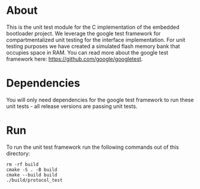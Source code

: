 # About
This is the unit test module for the C implementation of the embedded bootloader project. We leverage the google test framework for compartmentalized unit testing for the interface implementation. For unit testing purposes we have created a simulated flash memory bank that occupies space in RAM. You can read more about the google test framework here: https://github.com/google/googletest.

# Dependencies
You will only need dependencies for the google test framework to run these unit tests - all release versions are passing unit tests.

# Run
To run the unit test framework run the following commands out of this directory:
```
rm -rf build
cmake -S . -B build
cmake --build build
./build/protocol_test
```
